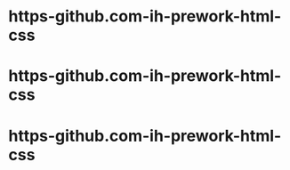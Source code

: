 # https-github.com-ih-prework-html-css
# https-github.com-ih-prework-html-css
# https-github.com-ih-prework-html-css
